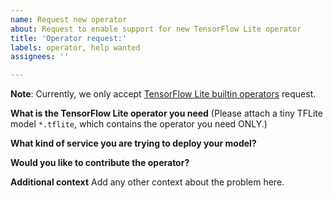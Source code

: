 ```yaml
---
name: Request new operator
about: Request to enable support for new TensorFlow Lite operator
title: 'Operator request:'
labels: operator, help wanted
assignees: ''

---
```


**Note**: Currently, we only accept [TensorFlow Lite builtin operators](https://jackwish.net/tflite/docs/BuiltinOperator.m.html) request.

**What is the TensorFlow Lite operator you need**
(Please attach a tiny TFLite model `*.tflite`, which contains the operator you need ONLY.)


**What kind of service you are trying to deploy your model?**



**Would you like to contribute the operator?**



**Additional context**
Add any other context about the problem here.
